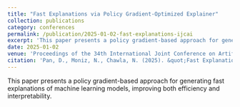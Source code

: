 ```yaml
---
title: "Fast Explanations via Policy Gradient-Optimized Explainer"
collection: publications
category: conferences
permalink: /publication/2025-01-02-fast-explanations-ijcai
excerpt: 'This paper presents a policy gradient-based approach for generating fast explanations of machine learning models.'
date: 2025-01-02
venue: 'Proceedings of the 34th International Joint Conference on Artificial Intelligence (IJCAI-25)'
citation: 'Pan, D., Moniz, N., Chawla, N. (2025). &quot;Fast Explanations via Policy Gradient-Optimized Explainer.&quot; <i>In the Proceedings of 34th International Joint Conference on Artificial Intelligence (IJCAI-25)</i>.'
---
```


This paper presents a policy gradient-based approach for generating fast explanations of machine learning models, improving both efficiency and interpretability.

